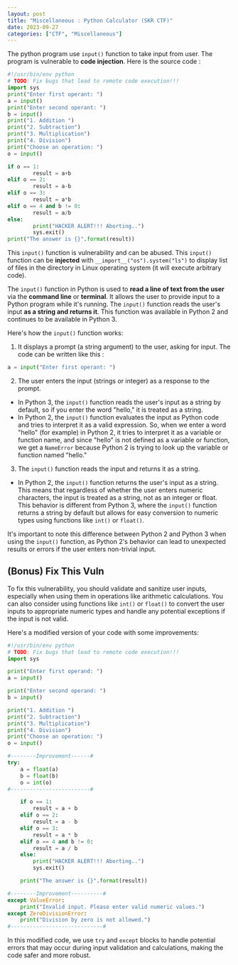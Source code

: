 ```yaml
---
layout: post
title: "Miscellaneous : Python Calculator (SKR CTF)"
date: 2023-09-27
categories: ["CTF", "Miscellaneous"]
---
```

The python program use `input()` function to take input from user. The program is vulnerable to **code injection**. Here is the source code :

```python
#!/usr/bin/env python
# TODO: Fix bugs that lead to remote code execution!!!
import sys
print("Enter first operant: ")
a = input()
print("Enter second operant: ")
b = input()
print("1. Addition ")
print("2. Subtraction")
print("3. Multiplication")
print("4. Division")
print("Choose an operation: ")
o = input()

if o == 1:
        result = a+b
elif o == 2:
        result = a-b
elif o == 3:
        result = a*b
elif o == 4 and b != 0:
        result = a/b
else:
        print("HACKER ALERT!!! Aborting..")
        sys.exit()
print("The answer is {}".format(result))
```

This `input()` function is vulnerability and can be abused. This `input()` function can be **injected** with `__import__("os").system("ls")` to display list of files in the directory in Linux operating system (it will execute arbitrary code).

The `input()` function in Python is used to **read a line of text from the user** via the **command line** or **terminal**. It allows the user to provide input to a Python program while it's running. The `input()` function reads the user's input **as a string and returns it**. This function was available in Python 2 and continues to be available in Python 3.

Here's how the `input()` function works:

1) It displays a prompt (a string argument) to the user, asking for input. The code can be written like this :
```python
a = input("Enter first operant: ")
```

2) The user enters the input (strings or integer) as a response to the prompt.

- In Python 3, the `input()` function reads the user's input as a string by default, so if you enter the word "hello," it is treated as a string.
- In Python 2, the `input()` function evaluates the input as Python code and tries to interpret it as a valid expression. So, when we enter a word "hello" (for example) in Python 2, it tries to interpret it as a variable or function name, and since "hello" is not defined as a variable or function, we get a `NameError` because Python 2 is trying to look up the variable or function named "hello."

3) The `input()` function reads the input and returns it as a string.

- In Python 2, the `input()` function returns the user's input as a string. This means that regardless of whether the user enters numeric characters, the input is treated as a string, not as an integer or float. This behavior is different from Python 3, where the `input()` function returns a string by default but allows for easy conversion to numeric types using functions like `int()` or `float()`.

It's important to note this difference between Python 2 and Python 3 when using the `input()` function, as Python 2's behavior can lead to unexpected results or errors if the user enters non-trivial input.

## (Bonus) Fix This Vuln

To fix this vulnerability, you should validate and sanitize user inputs, especially when using them in operations like arithmetic calculations. You can also consider using functions like `int()` or `float()` to convert the user inputs to appropriate numeric types and handle any potential exceptions if the input is not valid.

Here's a modified version of your code with some improvements:

```python
#!/usr/bin/env python
# TODO: Fix bugs that lead to remote code execution!!!
import sys

print("Enter first operand: ")
a = input()

print("Enter second operand: ")
b = input()

print("1. Addition ")
print("2. Subtraction")
print("3. Multiplication")
print("4. Division")
print("Choose an operation: ")
o = input()

#--------Improvement------#
try:
    a = float(a)
    b = float(b)
    o = int(o)
#-------------------------#

    if o == 1:
        result = a + b
    elif o == 2:
        result = a - b
    elif o == 3:
        result = a * b
    elif o == 4 and b != 0:
        result = a / b
    else:
        print("HACKER ALERT!!! Aborting..")
        sys.exit()

    print("The answer is {}".format(result))

#--------Improvement----------#
except ValueError:
    print("Invalid input. Please enter valid numeric values.")
except ZeroDivisionError:
    print("Division by zero is not allowed.")
#-----------------------------#
```

In this modified code, we use `try` and `except` blocks to handle potential errors that may occur during input validation and calculations, making the code safer and more robust.

